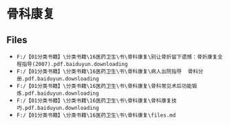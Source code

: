 # 骨科康复

## Files

- `F:/【01分类书籍】\分类书籍\16医药卫生\书\骨科康复\别让骨折留下遗憾：骨折康复全程指导(2007).pdf.baiduyun.downloading`
- `F:/【01分类书籍】\分类书籍\16医药卫生\书\骨科康复\病人出院指导  骨科分册.pdf.baiduyun.downloading`
- `F:/【01分类书籍】\分类书籍\16医药卫生\书\骨科康复\骨科常见术后功能锻炼.pdf.baiduyun.downloading`
- `F:/【01分类书籍】\分类书籍\16医药卫生\书\骨科康复\骨科康复技巧.pdf.baiduyun.downloading`
- `F:/【01分类书籍】\分类书籍\16医药卫生\书\骨科康复\files.md`
